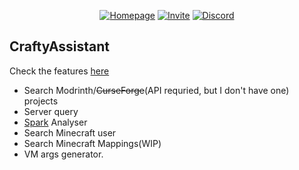 <!--suppress HtmlDeprecatedAttribute -->
<div align="center">
  
<!-- Shields -->
[Homepage]:https://img.shields.io/badge/-Home_Page-blueviolet.svg?logo=StarTrek&style=for-the-badge&logoColor=white
[Invite]:https://img.shields.io/badge/-Invite_Bot-5865F2.svg?logo=discord&style=for-the-badge&logoColor=white
[Discord]:https://img.shields.io/badge/-Discord-5865F2.svg?logo=livechat&style=for-the-badge&logoColor=white
<!-- Shields -->
[![Homepage]](https://crafty-assistant.vercel.app/)
[![Invite]](https://discord.com/api/oauth2/authorize?client_id=1122729387587018806&permissions=277025392640&scope=bot%20applications.commands)
[![Discord]](https://discord.gg/epx73XYzGj)
</div>

## CraftyAssistant
Check the features [here](https://crafty-assistant.vercel.app/guide)
- Search Modrinth/~~CurseForge~~(API requried, but I don't have one) projects
- Server query
- [Spark](https://github.com/lucko/spark) Analyser
- Search Minecraft user
- Search Minecraft Mappings(WIP)
- VM args generator.
